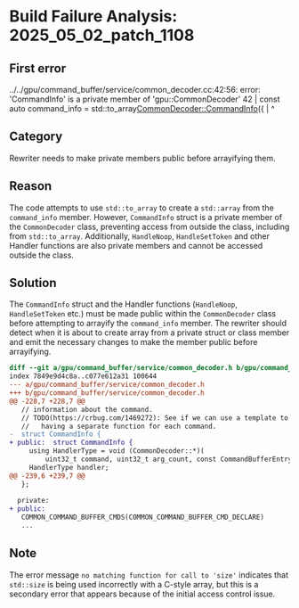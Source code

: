 # Build Failure Analysis: 2025_05_02_patch_1108

## First error

../../gpu/command_buffer/service/common_decoder.cc:42:56: error: 'CommandInfo' is a private member of 'gpu::CommonDecoder'
  42 | const auto command_info = std::to_array<CommonDecoder::CommandInfo>({
      |                                                        ^

## Category
Rewriter needs to make private members public before arrayifying them.

## Reason
The code attempts to use `std::to_array` to create a `std::array` from the `command_info` member. However, `CommandInfo` struct is a private member of the `CommonDecoder` class, preventing access from outside the class, including from `std::to_array`. Additionally, `HandleNoop`, `HandleSetToken` and other Handler functions are also private members and cannot be accessed outside the class.

## Solution
The `CommandInfo` struct and the Handler functions (`HandleNoop`, `HandleSetToken` etc.) must be made public within the `CommonDecoder` class before attempting to arrayify the `command_info` member. The rewriter should detect when it is about to create array from a private struct or class member and emit the necessary changes to make the member public before arrayifying.
```diff
diff --git a/gpu/command_buffer/service/common_decoder.h b/gpu/command_buffer/service/common_decoder.h
index 7849e9d4c8a..c077e612a31 100644
--- a/gpu/command_buffer/service/common_decoder.h
+++ b/gpu/command_buffer/service/common_decoder.h
@@ -228,7 +228,7 @@
   // information about the command.
   // TODO(https://crbug.com/1469272): See if we can use a template to avoid
   //   having a separate function for each command.
-  struct CommandInfo {
+ public:  struct CommandInfo {
     using HandlerType = void (CommonDecoder::*)(
         uint32_t command, uint32_t arg_count, const CommandBufferEntry* args);
     HandlerType handler;
@@ -239,6 +239,7 @@
   };
 
  private:
+ public:
   COMMON_COMMAND_BUFFER_CMDS(COMMON_COMMAND_BUFFER_CMD_DECLARE)
   ...

```

## Note
The error message `no matching function for call to 'size'` indicates that `std::size` is being used incorrectly with a C-style array, but this is a secondary error that appears because of the initial access control issue.